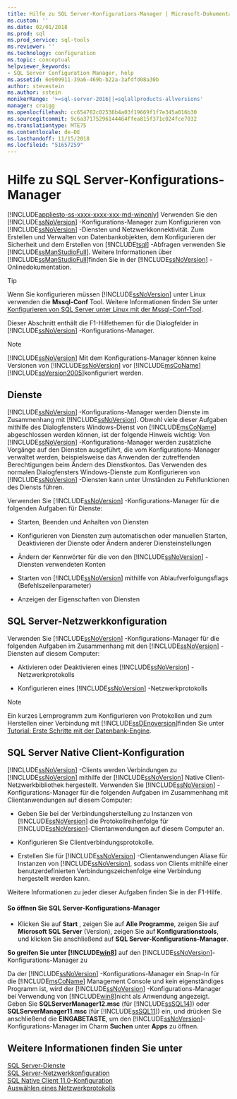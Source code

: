 ```yaml
---
title: Hilfe zu SQL Server-Konfigurations-Manager | Microsoft-Dokumentation
ms.custom: ''
ms.date: 02/01/2018
ms.prod: sql
ms.prod_service: sql-tools
ms.reviewer: ''
ms.technology: configuration
ms.topic: conceptual
helpviewer_keywords:
- SQL Server Configuration Manager, help
ms.assetid: 6e909911-39a6-469b-b22a-3afdfd08a30b
author: stevestein
ms.author: sstein
monikerRange: '>=sql-server-2016||=sqlallproducts-allversions'
manager: craigg
ms.openlocfilehash: cc654782c02536b4a03f19669f1f7e345a016b30
ms.sourcegitcommit: 9c6a37175296144464ffea815f371c024fce7032
ms.translationtype: MTE75
ms.contentlocale: de-DE
ms.lasthandoff: 11/15/2018
ms.locfileid: "51657259"
---
```

# <a name="sql-server-configuration-manager-help"></a>Hilfe zu SQL Server-Konfigurations-Manager
[!INCLUDE[appliesto-ss-xxxx-xxxx-xxx-md-winonly](../../includes/appliesto-ss-xxxx-xxxx-xxx-md-winonly.md)]
  Verwenden Sie den [!INCLUDE[ssNoVersion](../../includes/ssnoversion-md.md)] -Konfigurations-Manager zum Konfigurieren von [!INCLUDE[ssNoVersion](../../includes/ssnoversion-md.md)] -Diensten und Netzwerkkonnektivität. Zum Erstellen und Verwalten von Datenbankobjekten, dem Konfigurieren der Sicherheit und dem Erstellen von [!INCLUDE[tsql](../../includes/tsql-md.md)] -Abfragen verwenden Sie [!INCLUDE[ssManStudioFull](../../includes/ssmanstudiofull-md.md)]. Weitere Informationen über [!INCLUDE[ssManStudioFull](../../includes/ssmanstudiofull-md.md)]finden Sie in der [!INCLUDE[ssNoVersion](../../includes/ssnoversion-md.md)] -Onlinedokumentation.  

 > [!TIP]
 > Wenn Sie konfigurieren müssen [!INCLUDE[ssNoVersion](../../includes/ssnoversion-md.md)] unter Linux verwenden die **Mssql-Conf** Tool. Weitere Informationen finden Sie unter [Konfigurieren von SQL Server unter Linux mit der Mssql-Conf-Tool](../../linux/sql-server-linux-configure-mssql-conf.md).

 Dieser Abschnitt enthält die F1-Hilfethemen für die Dialogfelder in [!INCLUDE[ssNoVersion](../../includes/ssnoversion-md.md)] -Konfigurations-Manager.  
  
> [!NOTE]  
>  [!INCLUDE[ssNoVersion](../../includes/ssnoversion-md.md)] Mit dem Konfigurations-Manager können keine Versionen von [!INCLUDE[ssNoVersion](../../includes/ssnoversion-md.md)] vor [!INCLUDE[msCoName](../../includes/msconame-md.md)][!INCLUDE[ssVersion2005](../../includes/ssversion2005-md.md)]konfiguriert werden.  
  
## <a name="services"></a>Dienste  
 [!INCLUDE[ssNoVersion](../../includes/ssnoversion-md.md)] -Konfigurations-Manager werden Dienste im Zusammenhang mit [!INCLUDE[ssNoVersion](../../includes/ssnoversion-md.md)]. Obwohl viele dieser Aufgaben mithilfe des Dialogfensters Windows-Dienst von [!INCLUDE[msCoName](../../includes/msconame-md.md)] abgeschlossen werden können, ist der folgende Hinweis wichtig: Von [!INCLUDE[ssNoVersion](../../includes/ssnoversion-md.md)] -Konfigurations-Manager werden zusätzliche Vorgänge auf den Diensten ausgeführt, die vom Konfigurations-Manager verwaltet werden, beispielsweise das Anwenden der zutreffenden Berechtigungen beim Ändern des Dienstkontos. Das Verwenden des normalen Dialogfensters Windows-Dienste zum Konfigurieren von [!INCLUDE[ssNoVersion](../../includes/ssnoversion-md.md)] -Diensten kann unter Umständen zu Fehlfunktionen des Diensts führen.  
  
 Verwenden Sie [!INCLUDE[ssNoVersion](../../includes/ssnoversion-md.md)] -Konfigurations-Manager für die folgenden Aufgaben für Dienste:  
  
-   Starten, Beenden und Anhalten von Diensten  
  
-   Konfigurieren von Diensten zum automatischen oder manuellen Starten, Deaktivieren der Dienste oder Ändern anderer Diensteinstellungen  
  
-   Ändern der Kennwörter für die von den [!INCLUDE[ssNoVersion](../../includes/ssnoversion-md.md)] -Diensten verwendeten Konten  
  
-   Starten von [!INCLUDE[ssNoVersion](../../includes/ssnoversion-md.md)] mithilfe von Ablaufverfolgungsflags (Befehlszeilenparameter)  
  
-   Anzeigen der Eigenschaften von Diensten  
  
## <a name="sql-server-network-configuration"></a>SQL Server-Netzwerkkonfiguration  
 Verwenden Sie [!INCLUDE[ssNoVersion](../../includes/ssnoversion-md.md)] -Konfigurations-Manager für die folgenden Aufgaben im Zusammenhang mit den [!INCLUDE[ssNoVersion](../../includes/ssnoversion-md.md)] -Diensten auf diesem Computer:  
  
-   Aktivieren oder Deaktivieren eines [!INCLUDE[ssNoVersion](../../includes/ssnoversion-md.md)] -Netzwerkprotokolls  
  
-   Konfigurieren eines [!INCLUDE[ssNoVersion](../../includes/ssnoversion-md.md)] -Netzwerkprotokolls  
  
> [!NOTE]  
>  Ein kurzes Lernprogramm zum Konfigurieren von Protokollen und zum Herstellen einer Verbindung mit [!INCLUDE[ssDEnoversion](../../includes/ssdenoversion-md.md)]finden Sie unter [Tutorial: Erste Schritte mit der Datenbank-Engine](../../relational-databases/tutorial-getting-started-with-the-database-engine.md).  
  
## <a name="sql-server-native-client-configuration"></a>SQL Server Native Client-Konfiguration  
 [!INCLUDE[ssNoVersion](../../includes/ssnoversion-md.md)] -Clients werden Verbindungen zu [!INCLUDE[ssNoVersion](../../includes/ssnoversion-md.md)] mithilfe der [!INCLUDE[ssNoVersion](../../includes/ssnoversion-md.md)] Native Client-Netzwerkbibliothek hergestellt. Verwenden Sie [!INCLUDE[ssNoVersion](../../includes/ssnoversion-md.md)] -Konfigurations-Manager für die folgenden Aufgaben im Zusammenhang mit Clientanwendungen auf diesem Computer:  
  
-   Geben Sie bei der Verbindungsherstellung zu Instanzen von [!INCLUDE[ssNoVersion](../../includes/ssnoversion-md.md)] die Protokollreihenfolge für [!INCLUDE[ssNoVersion](../../includes/ssnoversion-md.md)]-Clientanwendungen auf diesem Computer an.  
  
-   Konfigurieren Sie Clientverbindungsprotokolle.  
  
-   Erstellen Sie für [!INCLUDE[ssNoVersion](../../includes/ssnoversion-md.md)] -Clientanwendungen Aliase für Instanzen von [!INCLUDE[ssNoVersion](../../includes/ssnoversion-md.md)], sodass von Clients mithilfe einer benutzerdefinierten Verbindungszeichenfolge eine Verbindung hergestellt werden kann.  
  
 Weitere Informationen zu jeder dieser Aufgaben finden Sie in der F1-Hilfe.  
  
#### <a name="to-open-sql-server-configuration-manager"></a>So öffnen Sie SQL Server-Konfigurations-Manager  
  
-   Klicken Sie auf **Start** , zeigen Sie auf **Alle Programme**, zeigen Sie auf **Microsoft SQL Server** (Version), zeigen Sie auf **Konfigurationstools**, und klicken Sie anschließend auf **SQL Server-Konfigurations-Manager**.  
  
  
 **So greifen Sie unter [!INCLUDE[win8](../../includes/win8-md.md)]** auf den [!INCLUDE[ssNoVersion](../../includes/ssnoversion-md.md)]-Konfigurations-Manager zu  
  
 Da der [!INCLUDE[ssNoVersion](../../includes/ssnoversion-md.md)] -Konfigurations-Manager ein Snap-In für die [!INCLUDE[msCoName](../../includes/msconame-md.md)] Management Console und kein eigenständiges Programm ist, wird der [!INCLUDE[ssNoVersion](../../includes/ssnoversion-md.md)] -Konfigurations-Manager bei Verwendung von [!INCLUDE[win8](../../includes/win8-md.md)]nicht als Anwendung angezeigt. Geben Sie **SQLServerManager12.msc** (für [!INCLUDE[ssSQL14](../../includes/sssql14-md.md)]) oder **SQLServerManager11.msc** (für [!INCLUDE[ssSQL11](../../includes/sssql11-md.md)]) ein, und drücken Sie anschließend die **EINGABETASTE**, um den [!INCLUDE[ssNoVersion](../../includes/ssnoversion-md.md)]-Konfigurations-Manager im Charm **Suchen** unter **Apps** zu öffnen.  
  

## <a name="see-also"></a>Weitere Informationen finden Sie unter  
 [SQL Server-Dienste](../../tools/configuration-manager/sql-server-services.md)   
 [SQL Server-Netzwerkkonfiguration](../../tools/configuration-manager/sql-server-network-configuration.md)   
 [SQL Native Client 11.0-Konfiguration](../../tools/configuration-manager/sql-native-client-11-0-configuration.md)   
 [Auswählen eines Netzwerkprotokolls](https://msdn.microsoft.com/library/6565fb7d-b076-4447-be90-e10d0dec359a)  
  
  
